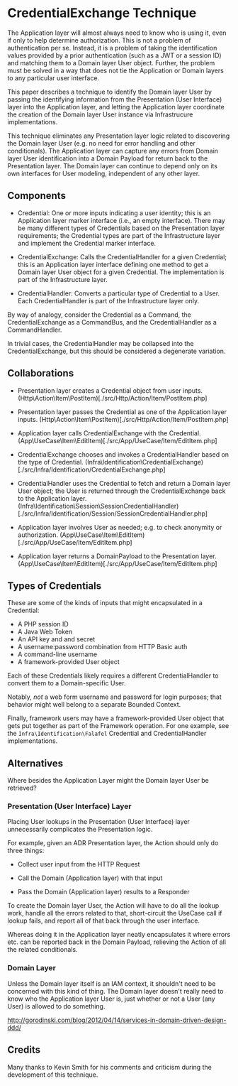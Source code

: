 # CredentialExchange Technique

The Application layer will almost always need to know who is using it, even if
only to help determine authorization. This is not a problem of authentication
per se. Instead, it is a problem of taking the identification values provided by
a prior authentication (such as a JWT or a session ID) and matching them to a
Domain layer User object. Further, the problem must be solved in a way that does
not tie the Application or Domain layers to any particular user interface.

This paper describes a technique to identify the Domain layer User by passing
the identifying information from the Presentation (User Interface) layer into
the Application layer, and letting the Application layer coordinate the creation
of the Domain layer User instance via Infrastrucure implementations.

This technique eliminates any Presentation layer logic related to discovering
the Domain layer User (e.g. no need for error handling and other conditionals).
The Application layer can capture any errors from Domain layer User
identification into a Domain Payload for return back to the Presentation layer.
The Domain layer can continue to depend only on its own interfaces for User
modeling, independent of any other layer.

## Components

- Credential: One or more inputs indicating a user identity; this is an
  Application layer marker interface (i.e., an empty interface). There may be
  many different types of Credentials based on the Presentation layer
  requirements; the Credential types are part of the Infrastructure layer and
  implement the Credential marker interface.

- CredentialExchange: Calls the CredentialHandler for a given Credential; this
  is an Application layer interface defining one method to get a Domain layer
  User object for a given Credential. The implementation is part of the
  Infrastructure layer.

- CredentialHandler: Converts a particular type of Credential to a User. Each
  CredentialHandler is part of the Infrastructure layer only.

By way of analogy, consider the Credential as a Command, the CredentialExchange
as a CommandBus, and the CredentialHandler as a CommandHandler.

In trivial cases, the CredentialHandler may be collapsed into the
CredentialExchange, but this should be considered a degenerate variation.

## Collaborations

- Presentation layer creates a Credential object from user inputs.
  (Http\Action\Item\PostItem)[./src/Http/Action/Item/PostItem.php]

- Presentation layer passes the Credential as one of the Application layer
  inputs. (Http\Action\Item\PostItem)[./src/Http/Action/Item/PostItem.php]

- Application layer calls CredentialExchange with the Credential.
  (App\UseCase\Item\EditItem)[./src/App/UseCase/Item/EditItem.php]

- CredentialExchange chooses and invokes a CredentialHandler based on the type
  of Credential. (Infra\Identification\CredentialExchange)[./src/Infra/Identification/CredentialExchange.php]

- CredentialHandler uses the Credential to fetch and return a Domain layer User
  object; the User is returned through the CredentialExchange back to the
  Application layer.
  (Infra\Identification\Session\SessionCredentialHandler)[./src/Infra/Identification/Session/SessionCredentialHandler.php]

- Application layer involves User as needed; e.g. to check anonymity or
  authorization. (App\UseCase\Item\EditItem)[./src/App/UseCase/Item/EditItem.php]

- Application layer returns a DomainPayload to the Presentation layer.
  (App\UseCase\Item\EditItem)[./src/App/UseCase/Item/EditItem.php]

## Types of Credentials

These are some of the kinds of inputs that might encapsulated in a Credential:

- A PHP session ID
- A Java Web Token
- An API key and and secret
- A username:password combination from HTTP Basic auth
- A command-line username
- A framework-provided User object

Each of these Credentials likely requires a different CredentialHandler to
convert them to a Domain-specific User.

Notably, *not* a web form username and password for login purposes; that
behavior might well belong to a separate Bounded Context.

Finally, framework users may have a framework-provided User object that gets put
together as part of the Framework operation. For one example, see the
`Infra\Identification\Falafel` Credential and CredentialHandler implementations.

## Alternatives

Where besides the Application Layer might the Domain layer User be retrieved?

### Presentation (User Interface) Layer

Placing User lookups in the Presentation (User Interface) layer unnecessarily
complicates the Presentation logic.

For example, given an ADR Presentation layer, the Action should only do three
things:

- Collect user input from the HTTP Request

- Call the Domain (Application layer) with that input

- Pass the Domain (Application layer) results to a Responder

To create the Domain layer User, the Action will have to do all the lookup work,
handle all the errors related to that, short-circuit the UseCase call if lookup
fails, and report all of that back through the user interface.

Whereas doing it in the Application layer neatly encapsulates it where errors
etc. can be reported back in the Domain Payload, relieving the Action of all the
related conditionals.

### Domain Layer

Unless the Domain layer itself is an IAM context, it shouldn't need to be
concerned with this kind of thing. The Domain layer doesn't really need to know
who the Application layer User is, just whether or not a User (any User) is
allowed to do something.

http://gorodinski.com/blog/2012/04/14/services-in-domain-driven-design-ddd/

## Credits

Many thanks to Kevin Smith for his comments and criticism during the development
of this technique.
